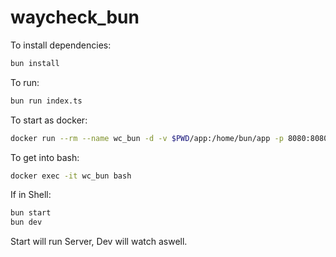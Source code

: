 # waycheck_bun

To install dependencies:

```bash
bun install
```

To run:

```bash
bun run index.ts
```

To start as docker:
```bash
docker run --rm --name wc_bun -d -v $PWD/app:/home/bun/app -p 8080:8080 oven/bun:latest sleep 36000
```
To get into bash:
```bash
docker exec -it wc_bun bash 
```

If in Shell:
```bash
bun start
bun dev
```
Start will run Server, Dev will watch aswell.